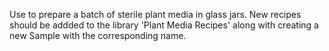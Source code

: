  Use to prepare a batch of sterile plant media in glass jars. New recipes should be addded to the library 'Plant Media Recipes' along with creating a new Sample with the corresponding name.